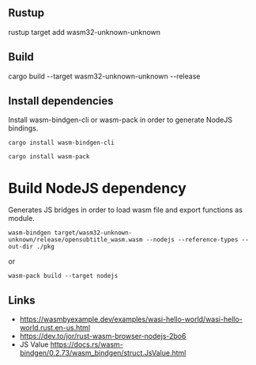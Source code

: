 
## Rustup
rustup target add wasm32-unknown-unknown

## Build
cargo build --target wasm32-unknown-unknown --release

## Install dependencies
Install wasm-bindgen-cli or wasm-pack in order to generate NodeJS bindings. 
```
cargo install wasm-bindgen-cli
```
```
cargo install wasm-pack
```
# Build NodeJS dependency
Generates JS bridges in order to load wasm file and export functions as module.
```
wasm-bindgen target/wasm32-unknown-unknown/release/opensubtitle_wasm.wasm --nodejs --reference-types --out-dir ./pkg
```
or
```
wasm-pack build --target nodejs
```

## Links
* https://wasmbyexample.dev/examples/wasi-hello-world/wasi-hello-world.rust.en-us.html
* https://dev.to/jor/rust-wasm-browser-nodejs-2bo6
* JS Value https://docs.rs/wasm-bindgen/0.2.73/wasm_bindgen/struct.JsValue.html

